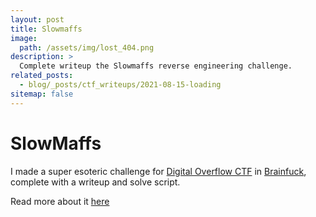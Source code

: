 ```yaml
---
layout: post
title: Slowmaffs
image: 
  path: /assets/img/lost_404.png
description: >
  Complete writeup the Slowmaffs reverse engineering challenge.
related_posts:
  - blog/_posts/ctf_writeups/2021-08-15-loading
sitemap: false
---
```



# SlowMaffs

I made a super esoteric challenge for [Digital Overflow CTF](https://ctftime.org/event/1760/) in [Brainfuck](https://simple.wikipedia.org/wiki/Brainfuck), complete with a writeup and solve script.

Read more about it [here](https://github.com/jkohhokj/jkohhokj2.github.io/tree/main/assets/SlowMaffs%20-%20Rev)